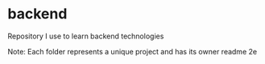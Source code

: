# backend
Repository I use to learn backend technologies

Note: Each folder represents a unique project and has its owner readme 2e
